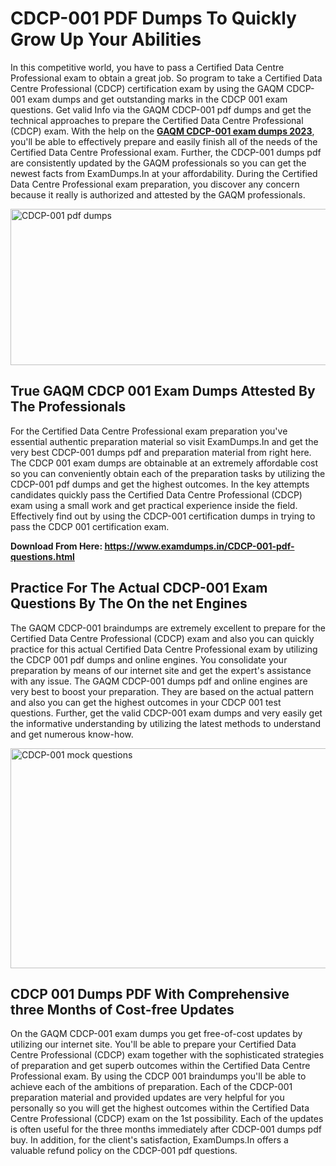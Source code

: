 <h1><strong>CDCP-001 PDF Dumps To Quickly Grow Up Your Abilities</strong></h1>
<p>In this competitive world, you have to pass a Certified Data Centre Professional exam to obtain a great job. So program to take a Certified Data Centre Professional (CDCP) certification exam by using the GAQM CDCP-001 exam dumps and get outstanding marks in the CDCP 001 exam questions. Get valid Info via the GAQM CDCP-001 pdf dumps and get the technical approaches to prepare the Certified Data Centre Professional (CDCP) exam. With the help on the <strong><a href="https://www.examdumps.in/CDCP-001-pdf-questions.html">GAQM CDCP-001 exam dumps 2023</a></strong>, you'll be able to effectively prepare and easily finish all of the needs of the Certified Data Centre Professional exam. Further, the CDCP-001 dumps pdf are consistently updated by the GAQM professionals so you can get the newest facts from ExamDumps.In at your affordability. During the Certified Data Centre Professional exam preparation, you discover any concern because it really is authorized and attested by the GAQM professionals.</p>
<p><img src="https://i.ibb.co/zxJwW90/Copy-of-Online-Classes-Twitter-header-post-Made-with-Poster-My-Wall-1.png" alt="CDCP-001 pdf dumps" width="750" height="250" /></p>
<h2><strong>True GAQM CDCP 001 Exam Dumps Attested By The Professionals</strong></h2>
<p>For the Certified Data Centre Professional exam preparation you've essential authentic preparation material so visit ExamDumps.In and get the very best CDCP-001 dumps pdf and preparation material from right here. The CDCP 001 exam dumps are obtainable at an extremely affordable cost so you can conveniently obtain each of the preparation tasks by utilizing the CDCP-001 pdf dumps and get the highest outcomes. In the key attempts candidates quickly pass the Certified Data Centre Professional (CDCP) exam using a small work and get practical experience inside the field. Effectively find out by using the CDCP-001 certification dumps in trying to pass the CDCP 001 certification exam.</p>
<p><strong>Download From Here:&nbsp;<a href="https://www.examdumps.in/CDCP-001-pdf-questions.html">https://www.examdumps.in/CDCP-001-pdf-questions.html</a></strong></p>
<h2><strong>Practice For The Actual CDCP-001 Exam Questions By The On the net Engines</strong></h2>
<p>The GAQM CDCP-001 braindumps are extremely excellent to prepare for the Certified Data Centre Professional (CDCP) exam and also you can quickly practice for this actual Certified Data Centre Professional exam by utilizing the CDCP 001 pdf dumps and online engines. You consolidate your preparation by means of our internet site and get the expert's assistance with any issue. The GAQM CDCP-001 dumps pdf and online engines are very best to boost your preparation. They are based on the actual pattern and also you can get the highest outcomes in your CDCP 001 test questions. Further, get the valid CDCP-001 exam dumps and very easily get the informative understanding by utilizing the latest methods to understand and get numerous know-how.</p>
<p><a href="https://www.examdumps.in/CDCP-001-pdf-questions.html"><img src="https://i.ibb.co/QkNtdwY/Copy-of-Zoom-Online-Classes-Facebook-Share-Po-Made-with-Poster-My-Wall-1.jpg" alt="CDCP-001 mock questions" width="670" height="352" /></a></p>
<h2><strong>CDCP 001 Dumps PDF With Comprehensive three Months of Cost-free Updates</strong></h2>
<p>On the GAQM CDCP-001 exam dumps you get free-of-cost updates by utilizing our internet site. You'll be able to prepare your Certified Data Centre Professional (CDCP) exam together with the sophisticated strategies of preparation and get superb outcomes within the Certified Data Centre Professional exam. By using the CDCP 001 braindumps you'll be able to achieve each of the ambitions of preparation. Each of the CDCP-001 preparation material and provided updates are very helpful for you personally so you will get the highest outcomes within the Certified Data Centre Professional (CDCP) exam on the 1st possibility. Each of the updates is often useful for the three months immediately after CDCP-001 dumps pdf buy. In addition, for the client's satisfaction, ExamDumps.In offers a valuable refund policy on the CDCP-001 pdf questions.</p>
